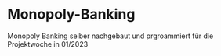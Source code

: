 # Monopoly-Banking
Monopoly Banking selber nachgebaut und prgroammiert für die Projektwoche in 01/2023

